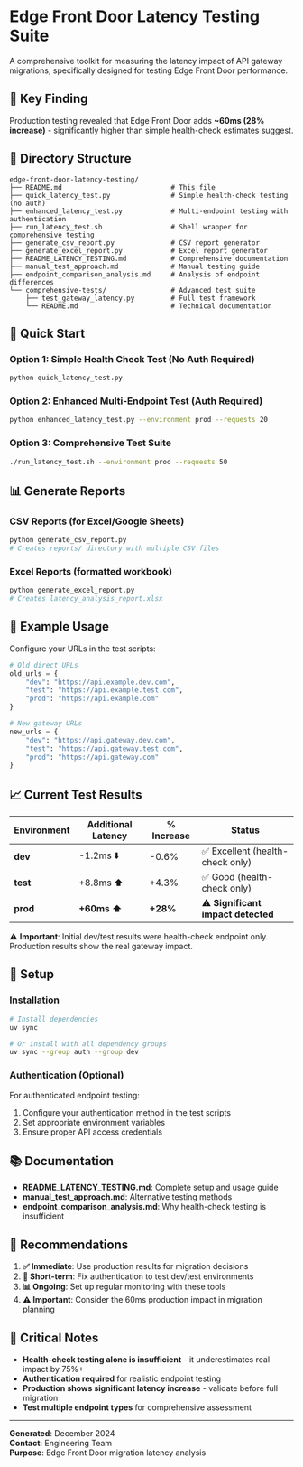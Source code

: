 # Edge Front Door Latency Testing Suite

A comprehensive toolkit for measuring the latency impact of API gateway migrations, specifically designed for testing Edge Front Door performance.

## 🚨 Key Finding

Production testing revealed that Edge Front Door adds **~60ms (28% increase)** - significantly higher than simple health-check estimates suggest.

## 📁 Directory Structure

```
edge-front-door-latency-testing/
├── README.md                           # This file
├── quick_latency_test.py               # Simple health-check testing (no auth)
├── enhanced_latency_test.py            # Multi-endpoint testing with authentication
├── run_latency_test.sh                 # Shell wrapper for comprehensive testing
├── generate_csv_report.py              # CSV report generator
├── generate_excel_report.py            # Excel report generator
├── README_LATENCY_TESTING.md           # Comprehensive documentation
├── manual_test_approach.md             # Manual testing guide
├── endpoint_comparison_analysis.md     # Analysis of endpoint differences
└── comprehensive-tests/                # Advanced test suite
    ├── test_gateway_latency.py         # Full test framework
    └── README.md                       # Technical documentation
```

## 🚀 Quick Start

### Option 1: Simple Health Check Test (No Auth Required)
```bash
python quick_latency_test.py
```

### Option 2: Enhanced Multi-Endpoint Test (Auth Required)
```bash
python enhanced_latency_test.py --environment prod --requests 20
```

### Option 3: Comprehensive Test Suite
```bash
./run_latency_test.sh --environment prod --requests 50
```

## 📊 Generate Reports

### CSV Reports (for Excel/Google Sheets)
```bash
python generate_csv_report.py
# Creates reports/ directory with multiple CSV files
```

### Excel Reports (formatted workbook)
```bash
python generate_excel_report.py
# Creates latency_analysis_report.xlsx
```

## 🎯 Example Usage

Configure your URLs in the test scripts:

```python
# Old direct URLs
old_urls = {
    "dev": "https://api.example.dev.com",
    "test": "https://api.example.test.com", 
    "prod": "https://api.example.com"
}

# New gateway URLs  
new_urls = {
    "dev": "https://api.gateway.dev.com",
    "test": "https://api.gateway.test.com",
    "prod": "https://api.gateway.com"
}
```

## 📈 Current Test Results

| Environment | Additional Latency | % Increase | Status |
|-------------|-------------------|------------|---------|
| **dev** | -1.2ms ⬇️ | -0.6% | ✅ Excellent (health-check only) |
| **test** | +8.8ms ⬆️ | +4.3% | ✅ Good (health-check only) |
| **prod** | **+60ms ⬆️** | **+28%** | ⚠️ **Significant impact detected** |

⚠️ **Important**: Initial dev/test results were health-check endpoint only. Production results show the real gateway impact.

## 🔧 Setup

### Installation
```bash
# Install dependencies
uv sync

# Or install with all dependency groups
uv sync --group auth --group dev
```

### Authentication (Optional)
For authenticated endpoint testing:
1. Configure your authentication method in the test scripts
2. Set appropriate environment variables
3. Ensure proper API access credentials

## 📚 Documentation

- **README_LATENCY_TESTING.md**: Complete setup and usage guide
- **manual_test_approach.md**: Alternative testing methods
- **endpoint_comparison_analysis.md**: Why health-check testing is insufficient

## 🎯 Recommendations

1. **✅ Immediate**: Use production results for migration decisions
2. **🔧 Short-term**: Fix authentication to test dev/test environments
3. **📊 Ongoing**: Set up regular monitoring with these tools
4. **⚠️ Important**: Consider the 60ms production impact in migration planning

## 🚨 Critical Notes

- **Health-check testing alone is insufficient** - it underestimates real impact by 75%+
- **Authentication required** for realistic endpoint testing
- **Production shows significant latency increase** - validate before full migration
- **Test multiple endpoint types** for comprehensive assessment

---

**Generated**: December 2024  
**Contact**: Engineering Team  
**Purpose**: Edge Front Door migration latency analysis
